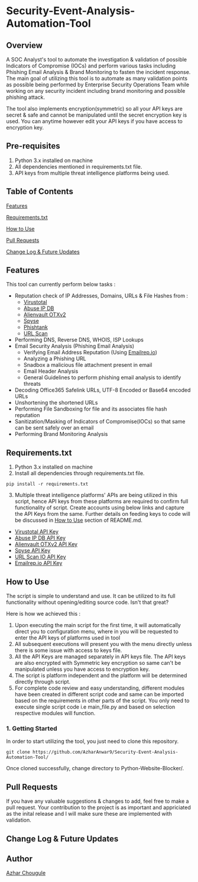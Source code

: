 # Security-Event-Analysis-Automation-Tool

## Overview
A SOC Analyst's tool to automate the investigation &amp; validation of possible Indicators of Compromise (IOCs) and perform various tasks including Phishing Email Analysis & Brand Monitoring to fasten the incident response. The main goal of utilizing this tool is to automate as many validation points as possible being performed by Enterprise Security Operations Team while working on any security incident including brand monitoring and possible phishing attack.

The tool also implements encryption(symmetric) so all your API keys are secret & safe and cannot be manipulated until the secret encryption key is used. You can anytime however edit your API keys if you have access to encryption key.

## Pre-requisites

1. Python 3.x installed on machine
2. All dependencies mentioned in requirements.txt file.
3. API keys from multiple threat intelligence platforms being used.

## Table of Contents

[Features](https://github.com/AzharAnwar9/Security-Event-Analysis-Automation-Tool#features)

[Requirements.txt](https://github.com/AzharAnwar9/Security-Event-Analysis-Automation-Tool#requirementstxt)

[How to Use](https://github.com/AzharAnwar9/Security-Event-Analysis-Automation-Tool#how-to-use)

[Pull Requests](https://github.com/AzharAnwar9/Security-Event-Analysis-Automation-Tool#pull-requests)

[Change Log & Future Updates](https://github.com/AzharAnwar9/Security-Event-Analysis-Automation-Tool#change-log--future-updates)

## Features

This tool can currently perform below tasks :

- Reputation check of IP Addresses, Domains, URLs & File Hashes from :
  - [Virustotal](https://www.virustotal.com/gui/home/upload)
  - [Abuse IP DB](https://www.abuseipdb.com/)
  - [Alienvault OTXv2](https://otx.alienvault.com/)
  - [Spyse](https://spyse.com/)
  - [Phishtank](https://phishtank.org/)
  - [URL Scan](https://urlscan.io/)
- Performing DNS, Reverse DNS, WHOIS, ISP Lookups
- Email Security Analysis (Phishing Email Analysis)
  - Verifying Email Address Reputation (Using [Emailrep.io](https://emailrep.io/))
  - Analyzing a Phishing URL
  - Snadbox a malicious file attachment present in email
  - Email Header Analysis
  - General Guidelines to perform phishing email analysis to identify threats
- Decoding Office365 Safelink URLs, UTF-8 Encoded or Base64 encoded URLs
- Unshortening the shortened URLs
- Performing File Sandboxing for file and its associates file hash reputation
- Sanitization/Masking of Indicators of Compromise(IOCs) so that same can be sent safely over an email
- Performing Brand Monitoring Analysis

## Requirements.txt

1. Python 3.x installed on machine
2. Install all dependencies through requirements.txt file.
  ```shell
  pip install -r requirements.txt
  ```
3. Multiple threat intelligence platforms' APIs are being utilized in this script, hence API keys from these platforms are required to confirm full functionality of script. Create accounts using below links and capture the API Keys from the same. Further details on feeding keys to code will be discussed in [How to Use](https://github.com/AzharAnwar9/Security-Event-Analysis-Automation-Tool#how-to-use) section of README.md.
  - [Virustotal API Key](https://developers.virustotal.com/reference)
  - [Abuse IP DB API Key](https://www.abuseipdb.com/api)
  - [Alienvault OTXv2 API Key](https://otx.alienvault.com/api)
  - [Spyse API Key](https://spyse.com/api)
  - [URL Scan IO API Key](https://urlscan.io/docs/api/)
  - [Emailrep.io API Key](https://emailrep.io/api/)

## How to Use

The script is simple to understand and use. It can be utilized to its full functionality without opening/editing source code. Isn't that great?

Here is how we achieved this :

1. Upon executing the main script for the first time, it will automatically direct you to configuration menu, where in you will be requested to enter the API keys of platforms used in tool
2. All subsequent executions will present you with the menu directly unless there is some issue with access to keys file.
3. All the API Keys are managed separately in API keys file. The API keys are also encrypted with Symmetric key encryption so same can't be manipulated unless you have access to encryption key.
4. The script is platform independent and the platform will be determined directly through script.
5. For complete code review and easy understanding, different modules have been created in different script code and same can be imported based on the requirements in other parts of the script. You only need to execute single script code i.e main_file.py and based on selection respective modules will function.

### 1. Getting Started
In order to start utilizing the tool, you just need to clone this repository.
```shell
git clone https://github.com/AzharAnwar9/Security-Event-Analysis-Automation-Tool/
```
Once cloned successfully, change directory to Python-Website-Blocker/.

## Pull Requests

If you have any valuable suggestions & changes to add, feel free to make a pull request. Your contribution to the project is as important and appriciated as the inital release and I will make sure these are implemented with validation.

## Change Log & Future Updates

## Author

[Azhar Chougule](https://github.com/AzharAnwar9/)
